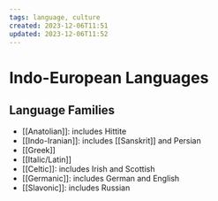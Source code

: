```yaml
---
tags: language, culture
created: 2023-12-06T11:51
updated: 2023-12-06T11:52
---
```


# Indo-European Languages

## Language Families

- [[Anatolian]]: includes Hittite
- [[Indo-Iranian]]: includes [[Sanskrit]] and Persian
- [[Greek]]
- [[Italic/Latin]]
- [[Celtic]]: includes Irish and Scottish
- [[Germanic]]: includes German and English
- [[Slavonic]]: includes Russian